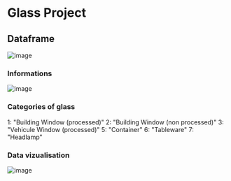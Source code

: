 # Glass Project

## Dataframe

![image](https://user-images.githubusercontent.com/67120829/184669689-7d85f644-1745-4d5c-a40a-471f3e11b274.png)

### Informations

![image](https://user-images.githubusercontent.com/67120829/184670449-f169c954-bd4a-431a-8ba2-9b4749a070f1.png)

### Categories of glass

1: "Building Window (processed)"
2: "Building Window (non processed)"
3: "Vehicule Window (processed)"
5: "Container"
6: "Tableware"
7: "Headlamp"

### Data vizualisation

![image](https://user-images.githubusercontent.com/67120829/184675329-c14a9f9f-0442-42ba-bb96-7d181886854b.png)

